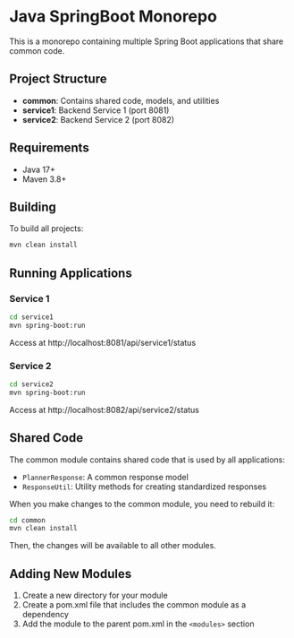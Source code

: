 # Java SpringBoot Monorepo

This is a monorepo containing multiple Spring Boot applications that share common code.

## Project Structure

- **common**: Contains shared code, models, and utilities
- **service1**: Backend Service 1 (port 8081)
- **service2**: Backend Service 2 (port 8082)

## Requirements

- Java 17+
- Maven 3.8+

## Building

To build all projects:

```bash
mvn clean install
```

## Running Applications

### Service 1
```bash
cd service1
mvn spring-boot:run
```
Access at http://localhost:8081/api/service1/status

### Service 2
```bash
cd service2
mvn spring-boot:run
```
Access at http://localhost:8082/api/service2/status

## Shared Code

The common module contains shared code that is used by all applications:

- `PlannerResponse`: A common response model
- `ResponseUtil`: Utility methods for creating standardized responses

When you make changes to the common module, you need to rebuild it:

```bash
cd common
mvn clean install
```

Then, the changes will be available to all other modules.

## Adding New Modules

1. Create a new directory for your module
2. Create a pom.xml file that includes the common module as a dependency
3. Add the module to the parent pom.xml in the `<modules>` section
